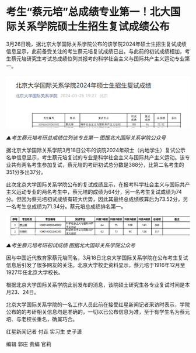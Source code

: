 # 考生“蔡元培”总成绩专业第一！北大国际关系学院硕士生招生复试成绩公布

3月26日晚，据北京大学国际关系学院公布的该学院2024年硕士生招生复试成绩信息显示，此前备受关注的考生蔡元培复试成绩已出。与此前的初试成绩相加，考生蔡元培研究生考试总成绩位列其报考的科学社会主义与国际共产主义运动专业第一。

![0ffe1de68e26c54a2344904f65fd763c.jpg](https://raw.githubusercontent.com/qqhsx/qqnews_image/main/2024/03/26/考生“蔡元培”总成绩专业第一！北大国际关系学院硕士生招生复试成绩公布/0ffe1de68e26c54a2344904f65fd763c.jpg)

_▲考生蔡元培考研总成绩位列该专业第一 图据北大国际关系学院公众号_

据北京大学国际关系学院3月18日公布的该院2024年硕士（内地学生）复试公示名单信息显示，考生蔡元培复试的专业是科学社会主义与国际共产主义运动。该专业共有两名考生参加复试，蔡元培的考研初试总分数是388分，比第二名考生的351分多出37分。

此次北京大学国际关系学院公布的复试成绩显示，在报考科学社会主义与国际共产主义运动专业的两名考生中，蔡元培的成绩为64分，另一名考生复试成绩为74分。但因为蔡元培初试成绩有较大优势，因此其最终总成绩核算后为73.52分，另一名考生总成绩为71.34分。蔡元培总成绩排名第一。

![1b98dfbb1de6f725d990086f5ac6d56d.jpg](https://raw.githubusercontent.com/qqhsx/qqnews_image/main/2024/03/26/考生“蔡元培”总成绩专业第一！北大国际关系学院硕士生招生复试成绩公布/1b98dfbb1de6f725d990086f5ac6d56d.jpg)

 _▲考生蔡元培考研初试成绩 图据北大国际关系学院公众号_

因与中国近代教育家蔡元培同名，3月18日北京大学国际关系学院在公布考生复试信息后引发了很多网友的关注。北京大学校史资料显示，蔡元培于1916年12月至1927年任北京大学校长。

根据北京大学国际关系学院此前发布的消息，该院硕士研究生各专业复试时间是本月23、24日。

北京大学国际关系学院的一名工作人员此前在接受红星新闻记者采访时表示，学院公布的的考研相关信息均是准确的，一切以已公布信息为准，至于有学生名为蔡元培、与老校长重名，确属巧合。

红星新闻记者 付垚 实习生 史子潇

编辑 郭庄 责编 官莉

